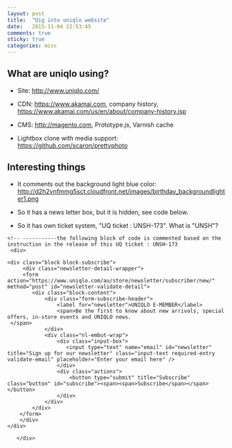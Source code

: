 ```yaml
---
layout: post
title:  "Dig into uniqlo website"
date:   2015-11-04 22:53:45
comments: true
sticky: true
categories: misc 
---
```


## What are uniqlo using?

* Site: http://www.uniqlo.com/

* CDN: https://www.akamai.com, company history, https://www.akamai.com/us/en/about/company-history.jsp

* CMS: http://magento.com, Prototype.js, Varnish cache

* Lightbox clone with media support: https://github.com/scaron/prettyphoto

## Interesting things

* It comments out the background light blue color: http://d2h2vnfmmg5sct.cloudfront.net/images/birthday_backgroundlighter1.png

* So it has a news letter box, but it is hidden, see code below.

* So it has own ticket system, "UQ ticket : UNSH-173". What is "UNSH"?

```
<!-- -----------the following block of code is commented based on the instruction in the release of this UQ ticket : UNSH-173
 <div>
           
<div class="block block-subscribe">
	 <div class="newsletter-detail-wrapper">
     <form action="https://www.uniqlo.com/au/store/newsletter/subscriber/new/" method="post" id="newsletter-validate-detail">
        <div class="block-content">
            <div class="form-subscribe-header">
                <label for="newsletter">UNIQLO E-MEMBER</label>
                <span>Be the first to know about new arrivals, special offers, in-store events and UNIQLO news.
 </span>
            </div>
			<div class="nl-embut-wrap">
				<div class="input-box">
				   <input type="text" name="email" id="newsletter" title="Sign up for our newsletter" class="input-text required-entry validate-email" placeholder="Enter your email here" />
				</div>
				<div class="actions">
					<button type="submit" title="Subscribe" class="button" id="subscribe"><span><span>Subscribe</span></span></button>
				</div>
			</div>
        </div>
    </form>
	</div>
</div>
 
   </div>
```


